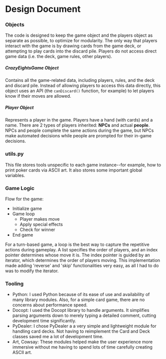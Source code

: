 # Design Document

### Objects

The code is designed to keep the game object and the players object as separate as possible, to optimize for modularity. The only way that players interact with the game is by drawing cards from the game deck, or attempting to play cards into the discard pile. Players do not access direct game data (i.e. the deck, game rules, other players).

##### CrazyEightsGame Object

Contains all the game-related data, including players, rules, and the deck and discard pile. Instead of allowing players to access this data directly, this object uses an API (the `canDiscard()` function, for example) to let players know if their moves are allowed.

##### Player Object

Represents a player in the game. Players have a hand (with cards) and a name. There are 2 types of players inherited: **NPCs** and actual **people**. NPCs and people complete the same actions during the game, but NPCs make automated decisions while people are prompted for their in-game decisions.

### utils.py

This file stores tools unspecific to each game instance--for example, how to print poker cards via ASCII art. It also stores some important global variables.

### Game Logic

Flow for the game:

- Initialize game
- Game loop
  - Player makes move
  - Apply special effects
  - Check for winner
- End game

For a turn-based game, a loop is the best way to capture the repetitive actions during gameplay. A list specifies the order of players, and an index pointer determines whose move it is. The index pointer is guided by an iterator, which determines the order of players moving. This implementation made adding 'reverse' and 'skip' functionalities very easy, as all I had to do was to modify the iterator.

### Tooling

- Python: I used Python because of its ease of use and availability of many library modules. Also, for a simple card game, there are no concerns about performance speed.
- Docopt: I used the Docopt library to handle arguments. It simplifies parsing arguments down to merely typing a detailed comment, cutting development time significantly.
- PyDealer: I chose PyDealer a a very simple and lightweight module for handling card decks. Not having to reimplement the Card and Deck classes saved me a lot of development time.
- Art, Cowsay: These modules helped make the user experience more immersive without me having to spend lots of time carefully creating ASCII art.





